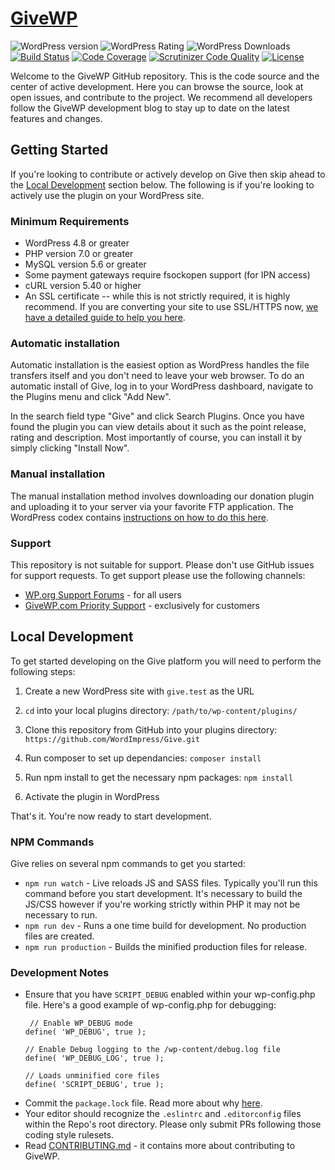 # [GiveWP](https://givewp.com "Give - Democratizing Generosity") #

![WordPress version](https://img.shields.io/wordpress/plugin/v/give.svg) ![WordPress Rating](https://img.shields.io/wordpress/plugin/r/give.svg) ![WordPress Downloads](https://img.shields.io/wordpress/plugin/dt/give.svg) [![Build Status](https://travis-ci.org/WordImpress/Give.svg?branch=master)](https://travis-ci.org/WordImpress/Give) [![Code Coverage](https://scrutinizer-ci.com/g/WordImpress/Give/badges/coverage.png?b=master)](https://scrutinizer-ci.com/g/WordImpress/Give/?branch=master) [![Scrutinizer Code Quality](https://scrutinizer-ci.com/g/WordImpress/Give/badges/quality-score.png?b=master)](https://scrutinizer-ci.com/g/WordImpress/Give/?branch=master) [![License](https://img.shields.io/badge/license-GPL--2.0%2B-green.svg)](https://github.com/WordImpress/Give/blob/master/license.txt) 

Welcome to the GiveWP GitHub repository. This is the code source and the center of active development. Here you can browse the source, look at open issues, and contribute to the project. We recommend all developers follow the GiveWP development blog to stay up to date on the latest features and changes.
 
## Getting Started 

If you're looking to contribute or actively develop on Give then skip ahead to the [Local Development](https://github.com/WordImpress/Give/#local-development) section below. The following is if you're looking to actively use the plugin on your WordPress site.

### Minimum Requirements

* WordPress 4.8 or greater
* PHP version 7.0 or greater
* MySQL version 5.6 or greater
* Some payment gateways require fsockopen support (for IPN access)
* cURL version 5.40 or higher
* An SSL certificate -- while this is not strictly required, it is highly recommend. If you are converting your site to use SSL/HTTPS now, [we have a detailed guide to help you here](http://docs.givewp.com/ssl).

### Automatic installation

Automatic installation is the easiest option as WordPress handles the file transfers itself and you don't need to leave your web browser. To do an automatic install of Give, log in to your WordPress dashboard, navigate to the Plugins menu and click "Add New".

In the search field type "Give" and click Search Plugins. Once you have found the plugin you can view details about it such as the point release, rating and description. Most importantly of course, you can install it by simply clicking "Install Now".

### Manual installation

The manual installation method involves downloading our donation plugin and uploading it to your server via your favorite FTP application. The WordPress codex contains [instructions on how to do this here](https://codex.wordpress.org/Managing_Plugins#Manual_Plugin_Installation).


### Support
This repository is not suitable for support. Please don't use GitHub issues for support requests. To get support please use the following channels:

* [WP.org Support Forums](https://wordpress.org/support/plugin/give) - for all users
* [GiveWP.com Priority Support](https://givewp.com/priority-support/) - exclusively for customers

## Local Development 

To get started developing on the Give platform you will need to perform the following steps:

1. Create a new WordPress site with `give.test` as the URL

2. `cd` into your local plugins directory: `/path/to/wp-content/plugins/`

3. Clone this repository from GitHub into your plugins directory: `https://github.com/WordImpress/Give.git`

4. Run composer to set up dependancies: `composer install`

5. Run npm install to get the necessary npm packages: `npm install`

6. Activate the plugin in WordPress

That's it. You're now ready to start development.

### NPM Commands

Give relies on several npm commands to get you started:

* `npm run watch` - Live reloads JS and SASS files. Typically you'll run this command before you start development. It's necessary to build the JS/CSS however if you're working strictly within PHP it may not be necessary to run. 
* `npm run dev` - Runs a one time build for development. No production files are created.
* `npm run production` - Builds the minified production files for release.

### Development Notes

* Ensure that you have `SCRIPT_DEBUG` enabled within your wp-config.php file. Here's a good example of wp-config.php for debugging:
    ```
     // Enable WP_DEBUG mode
    define( 'WP_DEBUG', true );
    
    // Enable Debug logging to the /wp-content/debug.log file
    define( 'WP_DEBUG_LOG', true );
   
    // Loads unminified core files
    define( 'SCRIPT_DEBUG', true );
    ```
* Commit the `package.lock` file. Read more about why [here](https://docs.npmjs.com/files/package-lock.json). 
* Your editor should recognize the `.eslintrc` and `.editorconfig` files within the Repo's root directory. Please only submit PRs following those coding style rulesets. 
* Read [CONTRIBUTING.md](https://github.com/WordImpress/Give/blob/master/CONTRIBUTING.md) - it contains more about contributing to GiveWP.
